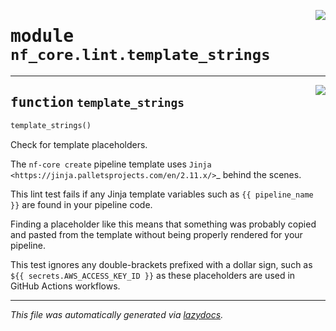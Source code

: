 <!-- markdownlint-disable -->

<a href="../../nf_core/lint/template_strings.py#L0"><img align="right" style="float:right;" src="https://img.shields.io/badge/-source-cccccc?style=flat-square"></a>

# <kbd>module</kbd> `nf_core.lint.template_strings`





---

<a href="../../nf_core/lint/template_strings.py#L6"><img align="right" style="float:right;" src="https://img.shields.io/badge/-source-cccccc?style=flat-square"></a>

## <kbd>function</kbd> `template_strings`

```python
template_strings()
```

Check for template placeholders. 

The ``nf-core create`` pipeline template uses `Jinja <https://jinja.palletsprojects.com/en/2.11.x/>`_ behind the scenes. 

This lint test fails if any Jinja template variables such as ``{{ pipeline_name }}`` are found in your pipeline code. 

Finding a placeholder like this means that something was probably copied and pasted from the template without being properly rendered for your pipeline. 

This test ignores any double-brackets prefixed with a dollar sign, such as ``${{ secrets.AWS_ACCESS_KEY_ID }}`` as these placeholders are used in GitHub Actions workflows. 




---

_This file was automatically generated via [lazydocs](https://github.com/ml-tooling/lazydocs)._
